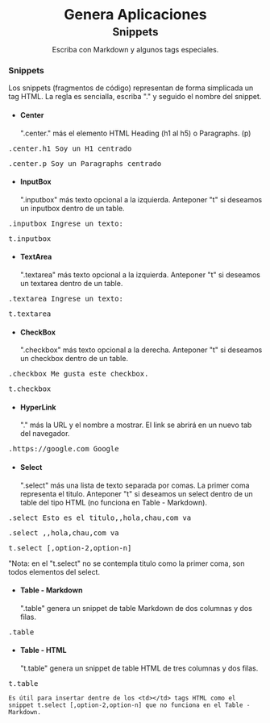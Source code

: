 <h1 style="text-align: center;margin-top: 5px; margin-bottom: 5px;">Genera Aplicaciones</h1>
<h2 style="text-align: center;margin-top: 0px;margin-bottom: 5px;">Snippets</h2>
<p style="text-align: center;">Escriba con Markdown y algunos tags especiales.</p>

### Snippets
Los snippets (fragmentos de código) representan de forma simplicada un tag HTML.
La regla es sencialla, escriba "." y seguido el nombre del snippet.

- #### Center
    ".center." más el elemento HTML Heading (h1 al h5) o Paragraphs. (p)
<pre>.center.h1 Soy un H1 centrado</pre>
<pre>.center.p Soy un Paragraphs centrado</pre>

- #### InputBox
    ".inputbox" más texto opcional a la izquierda. Anteponer "t" si deseamos un inputbox dentro de un table.
<pre>.inputbox Ingrese un texto:</pre>
<pre>t.inputbox</pre>

- #### TextArea
    ".textarea" más texto opcional a la izquierda. Anteponer "t" si deseamos un textarea dentro de un table.
<pre>.textarea Ingrese un texto:</pre>
<pre>t.textarea</pre>

- #### CheckBox
    ".checkbox" más texto opcional a la derecha. Anteponer "t" si deseamos un checkbox dentro de un table.
<pre>.checkbox Me gusta este checkbox.</pre>
<pre>t.checkbox</pre>

- #### HyperLink
    "." más la URL y el nombre a mostrar. El link se abrirá en un nuevo tab del navegador.
<pre>.https://google.com Google</pre>

- #### Select
    ".select" más una lista de texto separada por comas. La primer coma representa el titulo. Anteponer "t" si deseamos un select dentro de un table del tipo HTML (no funciona en Table - Markdown).
<pre>.select Esto es el titulo,,hola,chau,com va</pre>
<pre>.select ,,hola,chau,com va</pre>
<pre>t.select [,option-2,option-n]</pre>
"Nota: en el "t.select" no se contempla titulo como la primer coma, son todos elementos del select.

- #### Table - Markdown
    ".table" genera un snippet de table Markdown de dos columnas y dos filas.
<pre>.table</pre>

- #### Table - HTML
    "t.table" genera un snippet de table HTML de tres columnas y dos filas.
<pre>t.table</pre>
    Es útil para insertar dentre de los <td></td> tags HTML como el snippet t.select [,option-2,option-n] que no funciona en el Table - Markdown.
